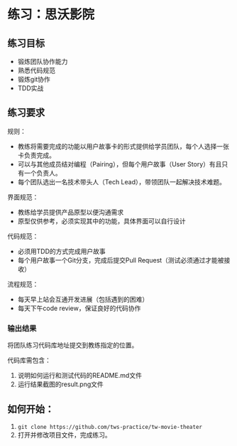 # 练习：思沃影院

## 练习目标

- 锻炼团队协作能力
- 熟悉代码规范
- 锻炼git协作
- TDD实战

## 练习要求

规则：

- 教练将需要完成的功能以用户故事卡的形式提供给学员团队，每个人选择一张卡负责完成。
- 可以与其他成员结对编程（Pairing），但每个用户故事（User Story）有且只有一个负责人。
- 每个团队选出一名技术带头人（Tech Lead），带领团队一起解决技术难题。

界面规范：

- 教练给学员提供产品原型以便沟通需求
- 原型仅供参考，必须实现其中的功能，具体界面可以自行设计

代码规范：

- 必须用TDD的方式完成用户故事
- 每个用户故事一个Git分支，完成后提交Pull Request（测试必须通过才能被接收）

流程规范：

- 每天早上站会互通开发进展（包括遇到的困难）
- 每天下午code review，保证良好的代码协作

### 输出结果

将团队练习代码库地址提交到教练指定的位置。

代码库需包含：

1. 说明如何运行和测试代码的README.md文件
2. 运行结果截图的result.png文件

## 如何开始：

1. `git clone https://github.com/tws-practice/tw-movie-theater`
2. 打开并修改项目文件，完成练习。